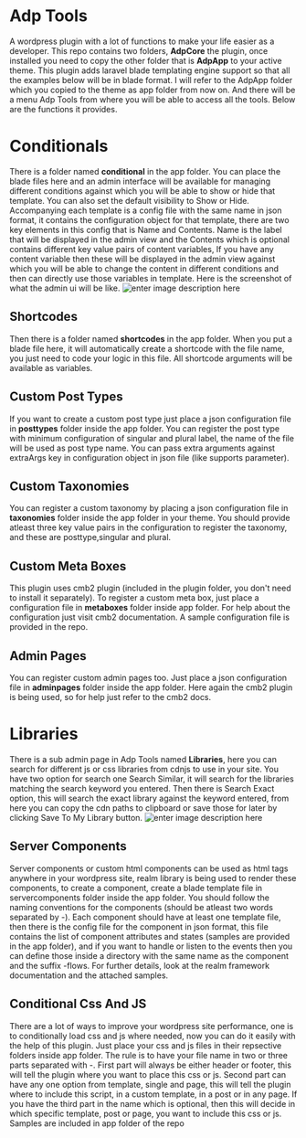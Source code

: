 ﻿# Adp Tools

A wordpress plugin with a lot of functions to make your life easier as a developer. This repo contains two folders, **AdpCore** the plugin, once installed you need to copy the other folder that is **AdpApp** to your active theme. This plugin adds laravel blade templating engine support so that all the examples below will be in blade format. I will refer to the AdpApp folder which you copied to the theme as app folder from now on. And there will be a menu Adp Tools from where you will be able to access all the tools. Below are the functions it provides.


# Conditionals

There is a folder named **conditional** in the app folder. You can place the blade files here and an admin interface will be available for managing different conditions against which you will be able to show or hide that template. You can also set the default visibility to Show or Hide. Accompanying each template is a config file with the same name in json format, it contains the configuration object for that template, there are two key elements in this config that is Name and Contents. Name is the label that will be displayed in the admin view and the Contents which is optional contains different key value pairs of content variables, If you have any content variable then these will be displayed in the admin view against which you will be able to change the content in different conditions and then can directly use those variables in template. Here is the screenshot of what the admin ui will be like.
![enter image description here](http://demos.appsdevpk.com/wp-content/uploads/2024/04/conditionals-scaled.jpg)

## Shortcodes

Then there is a folder named **shortcodes** in the app folder. When you put a blade file here, it will automatically create a shortcode with the file name, you just need to code your logic in this file. All shortcode arguments will be available as variables.

## Custom Post Types

If you want to create a custom post type just place a json configuration file in **posttypes** folder inside the app folder. You can register the post type with minimum configuration of singular and plural label, the name of the file will be used as post type name. You can pass extra arguments against extraArgs key in configuration object in json file (like supports parameter).

## Custom Taxonomies

You can register a custom taxonomy by placing a json configuration file in **taxonomies** folder inside the app folder in your theme. You should provide atleast three key value pairs in the configuration to register the taxonomy, and these are posttype,singular and plural.

## Custom Meta Boxes

This plugin uses cmb2 plugin (included in the plugin folder, you don't need to install it separately). To register a custom meta box, just place a configuration file in **metaboxes** folder inside app folder. For help about the configuration just visit cmb2 documentation. A sample configuration file is provided in the repo.

## Admin Pages

You can register custom admin pages too. Just place a json configuration file in **adminpages** folder inside the app folder. Here again the cmb2 plugin is being used, so for help just refer to the cmb2 docs.


# Libraries

There is a sub admin page in Adp Tools named **Libraries**, here you can search for different js or css libraries from cdnjs to use in your site. You have two option for search one Search Similar, it will search for the libraries matching the search keyword you entered. Then there is Search Exact option, this will search the exact library against the keyword entered, from here you can copy the cdn paths to clipboard or save those for later by clicking Save To My Library button.
![enter image description here](http://demos.appsdevpk.com/wp-content/uploads/2024/04/screenshot-woocommercetest.local-2024.04.28-23_21_57.png)


## Server Components

Server components or custom html components can be used as html tags anywhere in your wordpress site, realm library is being used to render these components, to create a component, create a blade template file in servercomponents folder inside the app folder. You should follow the naming conventions for the components (should be atleast two words separated by -). Each component should have at least one template file, then there is the config file for the component in json format, this file contains the list of component attributes and states (samples are provided in the app folder), and if you want to handle or listen to the events then you can define those inside a directory with the same name as the component and the suffix -flows. For further details, look at the realm framework documentation and the attached samples.

## Conditional Css And JS

There are a lot of ways to improve your wordpress site performance, one is to conditionally load css and js where needed, now you can do it easily with the help of this plugin. Just place your css and js files in their repsective folders inside app folder. The rule is to have your file name in two or three parts separated with -. First part will always be either header or footer, this will tell the plugin where you want to place this css or js. Second part can have any one option from template, single and page, this will tell the plugin where to include this script, in a custom template, in a post or in any page. If you have the third part in the name which is optional, then this will decide in which specific template, post or page, you want to include this css or js. Samples are included in app folder of the repo